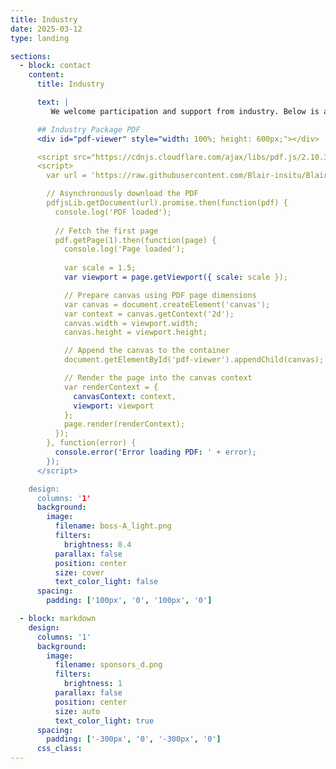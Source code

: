 ```yaml
---
title: Industry
date: 2025-03-12
type: landing

sections:
  - block: contact
    content:
      title: Industry

      text: |
         We welcome participation and support from industry. Below is a list of industry packages. If you are interested in being involved or have any questions, please complete this [MS form](https://forms.office.com/Pages/ResponsePage.aspx?id=-XhTSvQpPk2-iWadA62p2LmyOTW14llJg8BmiSB3VBFUREpDVElHNDU5N1daSVdSRUtVTTJONDNaWC4u) and we will be in touch.

      ## Industry Package PDF
      <div id="pdf-viewer" style="width: 100%; height: 600px;"></div>

      <script src="https://cdnjs.cloudflare.com/ajax/libs/pdf.js/2.10.377/pdf.min.js"></script>
      <script>
        var url = 'https://raw.githubusercontent.com/Blair-insitu/Blair-insitu.github.io/main/static/AUV2026_industry_pack_v1.pdf';

        // Asynchronously download the PDF
        pdfjsLib.getDocument(url).promise.then(function(pdf) {
          console.log('PDF loaded');
          
          // Fetch the first page
          pdf.getPage(1).then(function(page) {
            console.log('Page loaded');
            
            var scale = 1.5;
            var viewport = page.getViewport({ scale: scale });

            // Prepare canvas using PDF page dimensions
            var canvas = document.createElement('canvas');
            var context = canvas.getContext('2d');
            canvas.width = viewport.width;
            canvas.height = viewport.height;

            // Append the canvas to the container
            document.getElementById('pdf-viewer').appendChild(canvas);

            // Render the page into the canvas context
            var renderContext = {
              canvasContext: context,
              viewport: viewport
            };
            page.render(renderContext);
          });
        }, function(error) {
          console.error('Error loading PDF: ' + error);
        });
      </script>

    design:
      columns: '1'
      background:
        image: 
          filename: boss-A_light.png
          filters:
            brightness: 0.4
          parallax: false
          position: center
          size: cover
          text_color_light: false
      spacing:
        padding: ['100px', '0', '100px', '0']

  - block: markdown
    design:
      columns: '1'
      background:
        image: 
          filename: sponsors_d.png
          filters:
            brightness: 1
          parallax: false
          position: center
          size: auto
          text_color_light: true
      spacing:
        padding: ['-300px', '0', '-300px', '0']
      css_class:
---
```

